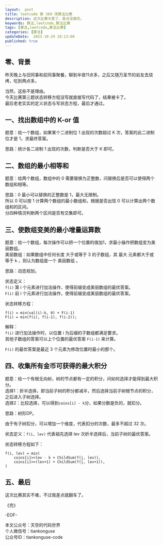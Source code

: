 ```yaml
---   
layout:  post  
title: leetcode 第 369 场算法比赛  
description: 这次比赛大意了，差点没做完。  
keywords: 算法,leetcode,算法比赛  
tags: [算法,leetcode,算法比赛]  
categories: [算法]  
updateDate:  2023-10-29 18:13:00  
published: true  
---  
```



## 零、背景  


昨天晚上与旧同事和前同事聚餐，聊到半夜11点多，之后又随万圣节的岩友去烧烤，吃到两点多。  


当然，这些不是理由。  
今天比赛第三题状态转移方程没写就直接写代码了，结果被卡了。  
最后老老实实的定义状态与写状态方程，最后才通过。  


## 一、找出数组中的 K-or 值  


题意：给一个数组，如果某个二进制位 1 出现的次数超过 K 次，答案的此二进制位才是 1，求最终答案。  


思路：统计各二进制 1 出现的次数，判断是否大于 K 即可。  


## 二、数组的最小相等和  


题意：给两个数组，数组中的 0 需要替换为正整数，问替换后是否可以使得两个数组和相等。  


思路：0 最小可以替换的正整数是 1，最大无限制。  
所以 0 可以按 1 计算两个数组的最小数组和，根据是否出现 0 可以计算出两个数组和的区间。  
分四种情况判断两个区间是否有交集即可。  


## 三、使数组变美的最小增量运算数  


题意：给一个数组，每次操作可以把一个位置的值加1，求最小操作把数组变为美丽数组。  
美丽数组：如果数组中任何长度 大于或等于 3 的子数组，其 最大 元素都大于或等于 k ，则认为数组是一个 美丽数组 。  


思路：动态规划。  


状态定义：   
`f(i)` 第 i 个元素进行加法操作，使得前缀变成美丽数组的最优答案。  
`F(i)` 前 i 个元素进行加法操作，使得前缀变成美丽数组的最优答案。   


状态转移方程：  


```
f(i) = min(val(i)-k, 0) + F(i-1)  
F(i) = min(f(i), f(i-1), f(i-2));
 ```

解释：  
`f(i)` 进行加法操作时，以位置 i 为后缀的子数组都满足要求。  
其他子数组的答案可以上个位置的最优答案 `F(i-1)` 来计算。  


`F(i)` 的最优答案是最近 3 个元素为修改位置时最小的那个。  


## 四、收集所有金币可获得的最大积分  


题意：给一个有根无向树，树的节点都有一定的积分，问如何选择才能得到最大积分。  
选择1：折半选择，即当前子树的积分都减半，然后选择当前子树根节点的积分，之后进入子树选择。  
选择2：比较选择，可以得到`coins[i] - k`分，如果分数是负的，就扣分。  


思路：树形DP。  


由于有子树扣分，可以增加一个维度，代表扣分的次数，最多不超过 32 次。  


状态定义：`f(i, lev)` 代表祖先选择 lev 次折半选择后，当前子树的最优答案。  


状态转移方程如下：  


```
f(i, lev) = min(
    coins[i]>>lev - k + ChildSum(f(j, lev)),
    coins[i]>>(lev+1) + ChildSum(f(j, lev+1)),
)
```


## 五、最后  


这次比赛其实不难，不过我差点就翻车了。  



《完》  


-EOF-  



本文公众号：天空的代码世界  
个人微信号：tiankonguse  
公众号ID：tiankonguse-code  
  

